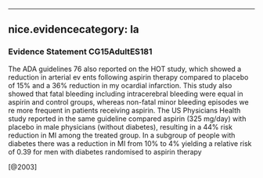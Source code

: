 
---
nice.evidencecategory: Ia
---

### Evidence Statement CG15AdultES181
The ADA guidelines 76 also reported on the HOT study, which showed a reduction in arterial ev ents following aspirin therapy compared to placebo of 15% and a 36% reduction in my ocardial infarction. This study also showed that fatal bleeding including intracerebral bleeding were equal in aspirin and control groups, whereas non-fatal minor bleeding episodes we re more frequent in patients receiving aspirin. The US Physicians Health study reported in the same guideline compared aspirin (325 mg/day) with placebo in male physicians (without diabetes), resulting in a 44% risk reduction in MI among the treated group. In a subgroup of people with diabetes there was a reduction in MI from 10% to 4% yielding a relative risk of 0.39 for men with diabetes randomised to aspirin therapy

[@2003]

